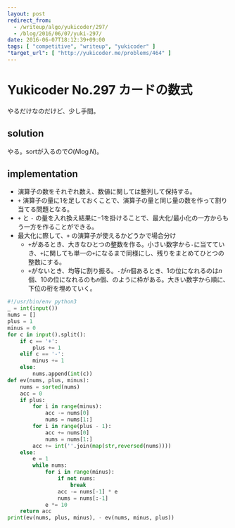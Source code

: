 ```yaml
---
layout: post
redirect_from:
  - /writeup/algo/yukicoder/297/
  - /blog/2016/06/07/yuki-297/
date: 2016-06-07T18:12:39+09:00
tags: [ "competitive", "writeup", "yukicoder" ]
"target_url": [ "http://yukicoder.me/problems/464" ]
---
```


# Yukicoder No.297 カードの数式

やるだけなのだけど、少し手間。

## solution

やる。sortが入るので$O(N \log N)$。

## implementation

-   演算子の数をそれぞれ数え、数値に関しては整列して保持する。
-   `+` 演算子の量に$1$を足しておくことで、演算子の量と同じ量の数を作って割り当てる問題となる。
-   `+` と `-` の量を入れ換え結果に$-1$を掛けることで、最大化/最小化の一方からもう一方を作ることができる。
-   最大化に際して、`+` の演算子が使えるかどうかで場合分け
    -   `+`があるとき、大きなひとつの整数を作る。小さい数字から`-`に当てていき、`+`に関しても単一の`+`になるまで同様にし、残りをまとめてひとつの整数にする。
    -   `+`がないとき、均等に割り振る。`-`が$n$個あるとき、$1$の位になれるのは$n$個、$10$の位になれるのも$n$個、のように枠がある。大きい数字から順に、下位の桁を埋めていく。

``` python
#!/usr/bin/env python3
_ = int(input())
nums = []
plus = 1
minus = 0
for c in input().split():
    if c == '+':
        plus += 1
    elif c == '-':
        minus += 1
    else:
        nums.append(int(c))
def ev(nums, plus, minus):
    nums = sorted(nums)
    acc = 0
    if plus:
        for i in range(minus):
            acc -= nums[0]
            nums = nums[1:]
        for i in range(plus - 1):
            acc += nums[0]
            nums = nums[1:]
        acc += int(''.join(map(str,reversed(nums))))
    else:
        e = 1
        while nums:
            for i in range(minus):
                if not nums:
                    break
                acc -= nums[-1] * e
                nums = nums[:-1]
            e *= 10
    return acc
print(ev(nums, plus, minus), - ev(nums, minus, plus))
```

